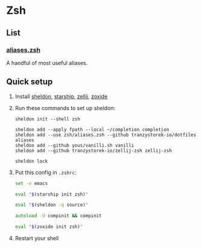 # Zsh

## List

### [aliases.zsh](aliases.zsh)

A handful of most useful aliases.

## Quick setup

1. Install
[sheldon](https://github.com/rossmacarthur/sheldon),
[starship](https://starship.rs/),
[zellij](https://github.com/zellij-org/zellij),
[zoxide](https://github.com/ajeetdsouza/zoxide)
2. Run these commands to set up sheldon:

    ```console
    sheldon init --shell zsh

    sheldon add --apply fpath --local ~/completion completion
    sheldon add --use zsh/aliases.zsh --github tranzystorek-io/dotfiles aliases
    sheldon add --github yous/vanilli.sh vanilli
    sheldon add --github tranzystorek-io/zellij-zsh zellij-zsh

    sheldon lock
    ```

3. Put this config in `.zshrc`:

    ```zsh
    set -o emacs

    eval "$(starship init zsh)"

    eval "$(sheldon -q source)"

    autoload -U compinit && compinit

    eval "$(zoxide init zsh)"
    ```

4. Restart your shell
